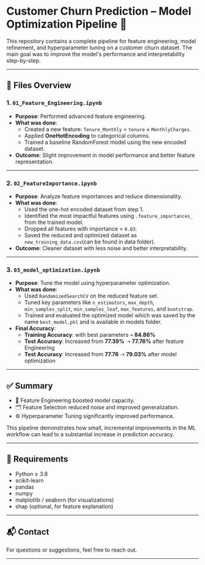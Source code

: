# Customer Churn Prediction – Model Optimization Pipeline 🚀

This repository contains a complete pipeline for feature engineering, model refinement, and hyperparameter tuning on a customer churn dataset. The main goal was to improve the model's performance and interpretability step-by-step.

---

## 📁 Files Overview

### 1. `01_Feature_Engineering.ipynb`

- **Purpose**: Performed advanced feature engineering.
- **What was done**:
  - Created a new feature: `Tenure_Monthly` = `tenure` × `MonthlyCharges`.
  - Applied **OneHotEncoding** to categorical columns.
  - Trained a baseline RandomForest model using the new encoded dataset.
- **Outcome**: Slight improvement in model performance and better feature representation.

---

### 2. `02_FeatureImportance.ipynb`

- **Purpose**: Analyze feature importances and reduce dimensionality.
- **What was done**:
  - Used the one-hot encoded dataset from step 1.
  - Identified the most impactful features using `.feature_importances_` from the trained model.
  - Dropped all features with importance < `0.03`.
  - Saved the reduced and optimized dataset as `new_training_data.csv`(can be found in data folder).
- **Outcome**: Cleaner dataset with less noise and better interpretability.

---

### 3. `03_model_optimization.ipynb`

- **Purpose**: Tune the model using hyperparameter optimization.
- **What was done**:
  - Used `RandomizedSearchCV` on the reduced feature set.
  - Tuned key parameters like `n_estimators`, `max_depth`, `min_samples_split`, `min_samples_leaf`, `max_features`, and `bootstrap`.
  - Trained and evaluated the optimized model which was saved by the name `best_model.pkl` and is available in models folder.
- **Final Accuracy**:
  - **Training Accuracy**: with best parameters➝ **84.86%**
  - **Test Accuracy**: Increased from **77.39%** ➝ **77.76%** after feature Engineering
  - **Test Accuracy**: Increased from **77.76** ➝ **79.03%** after model optimization

---

## ✅ Summary

- 🧠 Feature Engineering boosted model capacity.
- 🗂️ Feature Selection reduced noise and improved generalization.
- ⚙️ Hyperparameter Tuning significantly improved performance.

This pipeline demonstrates how small, incremental improvements in the ML workflow can lead to a substantial increase in prediction accuracy.

---

## 📌 Requirements

- Python ≥ 3.8  
- scikit-learn  
- pandas  
- numpy  
- matplotlib / seaborn (for visualizations)  
- shap (optional, for feature explanation)

---

## 📬 Contact

For questions or suggestions, feel free to reach out.

---

